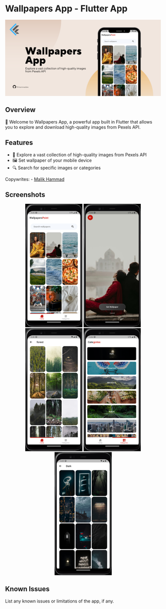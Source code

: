 # Wallpapers App - Flutter App

<img src="Screenshots/main.png" alt="App Screenshot">


## Overview

👋 Welcome to Wallpapers App, a powerful app built in Flutter that allows you to explore and download high-quality images from Pexels API.

## Features

- 🌈 Explore a vast collection of high-quality images from Pexels API
- 🖼️ Set wallpaper of your mobile device
- 🔍 Search for specific images or categories


Copywrites: - [Malik Hammad](https://github.com/mrhammaddev)

## Screenshots
<!-- Add some beautiful app screenshots here to showcase the app's functionality -->
<p align="center">
  <img src="Screenshots/home.png" alt="Screenshot 1" width="185">
  <img src="Screenshots/view.png" alt="Screenshot 2" width="185">
<img src="Screenshots/search_result.png" alt="Screenshot 2" width="185">
  <img src="Screenshots/categories.png" alt="Screenshot 2" width="185">
  <img src="Screenshots/cat_result.png" alt="Screenshot 2" width="185">

</p>

## Known Issues
List any known issues or limitations of the app, if any.

  